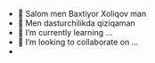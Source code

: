 - 👋 Salom men Baxtiyor Xoliqov man
- 👀 Men dasturchilikda qiziqaman
- 🌱 I’m currently learning ...       
- 💞️ I’m looking to collaborate on ...
-
<!---
baxtiyorxoliqov17/baxtiyorxoliqov17 is a ✨ special ✨ repository because its `README.md` (this file) appears on your GitHub profile.
You can click the Preview link to take a look at your changes.
--->
